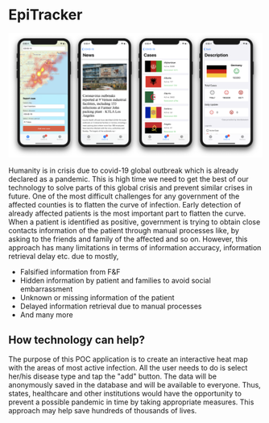 # EpiTracker

![Screenshot](screen.png?raw=true "Title")

Humanity is in crisis due to covid-19 global outbreak which is already declared as a pandemic. This is high time we need to get the best of our technology to solve parts of this global crisis and prevent similar crises in future. One of the most difficult challenges for any government of the affected counties is to flatten the curve of infection. Early detection of already affected patients is the most important part to flatten the curve. When a patient is identified as positive, government is trying to obtain close contacts information of the patient through manual processes like, by asking to the friends and family of the affected and so on. However, this approach has many limitations in terms of information accuracy, information retrieval delay etc. due to mostly,

* Falsified information from F&F
* Hidden information by patient and families to avoid social embarrassment
* Unknown or missing information of the patient
* Delayed information retrieval due to manual processes
* And many more

## How technology can help?

The purpose of this POC application is to create an interactive heat map with the areas of most active infection. All the user needs to do is select her/his disease type and tap the "add" button. The data will be anonymously saved in the database and will be available to everyone. Thus, states, healthcare and other institutions would have the opportunity to prevent a possible pandemic in time by taking appropriate measures. This approach may help save hundreds of thousands of lives.
